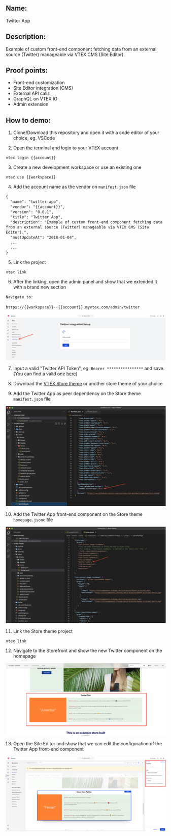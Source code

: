 ## Name:
Twitter App

## Description:
Example of custom front-end component fetching data from an external source (Twitter) manageable via VTEX CMS (Site Editor).

## Proof points:
- Front-end customization
- Site Editor integration (CMS)
- External API calls
- GraphQL on VTEX IO
- Admin extension

## How to demo:

1. Clone/Download this repository and open it with a code editor of your choice, eg. VSCode

2. Open the terminal and login to your VTEX account

```
vtex login {{account}}
```

3. Create a new development workspace or use an existing one

```
vtex use {{workspace}}
```

4. Add the account name as the vendor on `manifest.json` file

```
{
  "name": "twitter-app",
  "vendor": "{{account}}",
  "version": "0.0.1",
  "title": "Twitter App",
  "description": "Example of custom front-end component fetching data from an external source (Twitter) manageable via VTEX CMS (Site Editor).",
  "mustUpdateAt": "2018-01-04",
  ...
  ...
}
```

5. Link the project

```
vtex link
```

6. After the linking, open the admin panel and show that we extended it with a brand new section

```
Navigate to:

https://{{workspace}}--{{account}}.myvtex.com/admin/twitter

```

![Twitter App](./images/twitter-app-1.png)

7. Input a valid "Twitter API Token", eg. `Bearer ****************` and save. (You can find a valid one [here](https://docs.google.com/document/d/1rXFcquMX0I5IGXaLs7jxUeTez1utJut1JOCSORaLo40/edit?usp=sharing))

8. Download the [VTEX Store theme](https://github.com/vtex-apps/store-theme) or another store theme of your choice

9. Add the Twitter App as peer dependency on the Store theme `manifest.json` file

![Twitter App](./images/twitter-app-2.png)

10. Add the Twitter App front-end component on the Store theme `homepage.jsonc` file

![Twitter App](./images/twitter-app-3.png)

11. Link the Store theme project

```
vtex link
```

12. Navigate to the Storefront and show the new Twitter component on the homepage

![Twitter App](./images/twitter-app-4.png)

13. Open the Site Editor and show that we can edit the configuration of the Twitter App front-end component

![Twitter App](./images/twitter-app-5.png)
